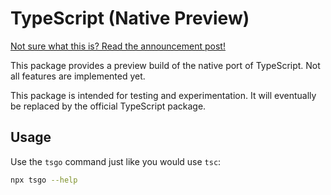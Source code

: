 # TypeScript (Native Preview)

[Not sure what this is? Read the announcement post!](https://devblogs.microsoft.com/typescript/typescript-native-port/)

This package provides a preview build of the native port of TypeScript.
Not all features are implemented yet.

This package is intended for testing and experimentation.
It will eventually be replaced by the official TypeScript package.

## Usage

Use the `tsgo` command just like you would use `tsc`:

```sh
npx tsgo --help
```

